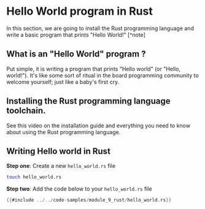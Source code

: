 # Hello World program in Rust

In this section, we are going to install the Rust programming language and write
a basic program that prints "Hello World!" [^note]

## What is an "Hello World" program ?

Put simple, it is writing a program that prints "Hello world" (or "Hello,
world!"). It's like some sort of ritual in the board programming community to
welcome yourself; just like a baby's first cry.

## Installing the Rust programming language toolchain.

See this video on the installation guide and everything you need to know about
using the Rust programming language.

## Writing Hello world in Rust

**Step one**: Create a new `hello_world.rs` file

```sh
touch hello_world.rs
```

**Step two**: Add the code below to your `hello_world.rs` file

```rust
{{#include ../../code-samples/module_9_rust/hello_world.rs}}
```

